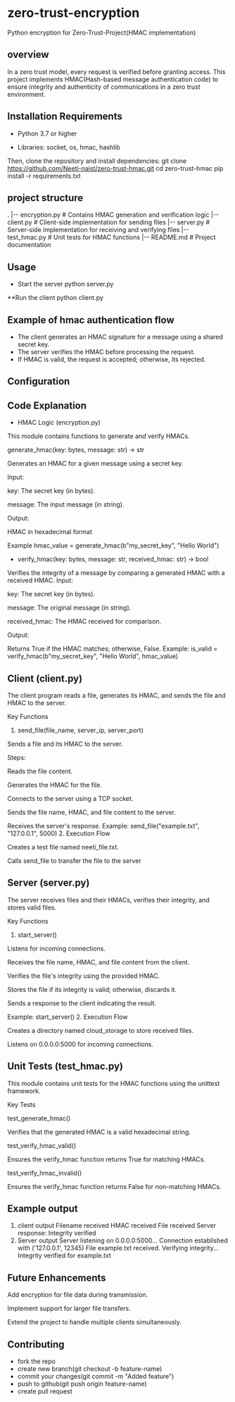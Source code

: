 # zero-trust-encryption
Python encryption for Zero-Trust-Project(HMAC implementation)
## overview
In a zero trust model, every request is verified before granting access. This project implements HMAC(Hash-based message authentication code)
to ensure integrity and authenticity of communications in a zero trust environment.

## Installation Requirements

* Python 3.7 or higher

* Libraries: socket, os, hmac, hashlib

 Then, clone the repository and install dependencies:
git clone https://github.com/Neeti-naist/zero-trust-hmac.git
cd zero-trust-hmac
pip install -r requirements.txt

## project structure
.
|-- encryption.py           # Contains HMAC generation and verification logic
|-- client.py               # Client-side implementation for sending files
|-- server.py               # Server-side implementation for receiving and verifying files
|-- test_hmac.py            # Unit tests for HMAC functions
|-- README.md               # Project documentation

## Usage
* Start the server
python server.py

**Run the client
python client.py


## Example of hmac authentication  flow
* The client generates an HMAC signature for a message using a shared secret key.
* The server verifies the HMAC before processing the request.
* If HMAC is valid, the request is accepted; otherwise, its rejected.

## Configuration

## Code Explanation

* HMAC Logic (encryption.py)

This module contains functions to generate and verify HMACs.

generate_hmac(key: bytes, message: str) -> str

Generates an HMAC for a given message using a secret key.

Input:

key: The secret key (in bytes).

message: The input message (in string).

Output:

HMAC in hexadecimal format

Example
hmac_value = generate_hmac(b"my_secret_key", "Hello World")
* verify_hmac(key: bytes, message: str, received_hmac: str) -> bool

Verifies the integrity of a message by comparing a generated HMAC with a received HMAC.
Input:

key: The secret key (in bytes).

message: The original message (in string).

received_hmac: The HMAC received for comparison.

Output:

Returns True if the HMAC matches; otherwise, False.
Example:
is_valid = verify_hmac(b"my_secret_key", "Hello World", hmac_value)

## Client (client.py)

The client program reads a file, generates its HMAC, and sends the file and HMAC to the server.

Key Functions

1. send_file(file_name, server_ip, server_port)

Sends a file and its HMAC to the server.

Steps:

Reads the file content.

Generates the HMAC for the file.

Connects to the server using a TCP socket.

Sends the file name, HMAC, and file content to the server.

Receives the server's response.
Example:
send_file("example.txt", "127.0.0.1", 5000)
2. Execution Flow

Creates a test file named neeti_file.txt.

Calls send_file to transfer the file to the server
## Server (server.py)

The server receives files and their HMACs, verifies their integrity, and stores valid files.

Key Functions

1. start_server()

Listens for incoming connections.

Receives the file name, HMAC, and file content from the client.

Verifies the file's integrity using the provided HMAC.

Stores the file if its integrity is valid; otherwise, discards it.

Sends a response to the client indicating the result.

Example:
start_server()
2. Execution Flow

Creates a directory named cloud_storage to store received files.

Listens on 0.0.0.0:5000 for incoming connections.

## Unit Tests (test_hmac.py)

This module contains unit tests for the HMAC functions using the unittest framework.

Key Tests

test_generate_hmac()

Verifies that the generated HMAC is a valid hexadecimal string.

test_verify_hmac_valid()

Ensures the verify_hmac function returns True for matching HMACs.

test_verify_hmac_invalid()

Ensures the verify_hmac function returns False for non-matching HMACs.


## Example output
1. client output
Filename received
HMAC received
File received
Server response: Integrity verified
2. Server output
Server listening on 0.0.0.0:5000...
Connection established with ('127.0.0.1', 12345)
File example.txt received. Verifying integrity...
Integrity verified for example.txt

## Future Enhancements
Add encryption for file data during transmission.

Implement support for larger file transfers.

Extend the project to handle multiple clients simultaneously.

## Contributing
* fork the repo
* create new branch(git checkout -b feature-name)
* commit your changes(git commit -m "Added feature")
* push to github(git push origin feature-name)
* create pull request


